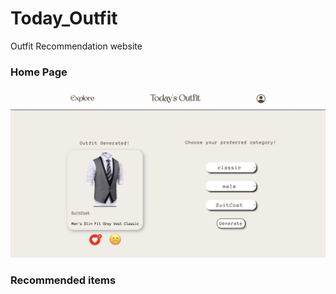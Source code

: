 # Today_Outfit
Outfit Recommendation website


### Home Page
<p>
  <img src="./15F744E3-944D-49FF-89B5-0688CBB179DF_1_105_c.jpeg">
</p>

### Recommended items
<p>
  <img src="">
</p>
